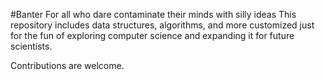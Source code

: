 #Banter
For all who dare contaminate their minds with silly ideas
This repository includes data structures, algorithms, and more customized just for the fun of exploring computer science and expanding it for future scientists.

Contributions are welcome.